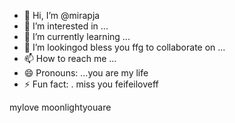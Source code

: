 - 👋 Hi, I’m @mirapja
- 👀 I’m interested in ...
- 🌱 I’m currently learning ...
- 💞️ I’m lookingod bless you ffg to collaborate on ...
- 📫 How to reach me ...
- 😄 Pronouns: ...you are my life
- ⚡ Fun fact: .
miss you feifeiloveff
<!---col guysifengzhengbanizhui
mirapj
you tyou saw me throughhe besta/mirapja is a ✨ special ✨ repository because its `README.md` (this file) appears on ymissyouour GitHub profile.something never change
You can click the Preview link to take a look at your changes.
--->
mylove
moonlightyouare
